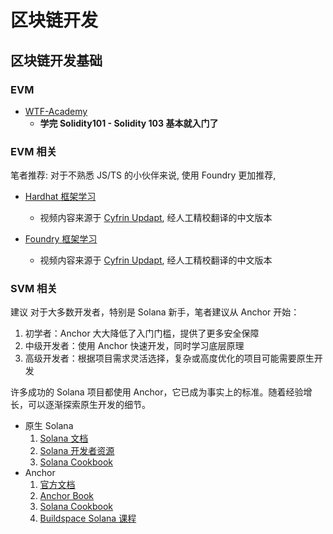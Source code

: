 # 区块链开发

## 区块链开发基础

### EVM
- [WTF-Academy](https://www.wtf.academy/zh/course/solidity101) 
  -   **学完 Solidity101 - Solidity 103 基本就入门了**

### EVM 相关

笔者推荐: 对于不熟悉 JS/TS 的小伙伴来说, 使用 Foundry 更加推荐,

- [Hardhat 框架学习](https://www.bilibili.com/video/BV1Ca411n7ta/)
  - 视频内容来源于 [Cyfrin Updapt](https://updraft.cyfrin.io/), 经人工精校翻译的中文版本

- [Foundry 框架学习](https://www.bilibili.com/video/BV13a4y1F7V3/?spm_id_from=333.1387.search.video_card.click)
  - 视频内容来源于 [Cyfrin Updapt](https://updraft.cyfrin.io/), 经人工精校翻译的中文版本

### SVM 相关

建议
对于大多数开发者，特别是 Solana 新手，笔者建议从 Anchor 开始：
1. 初学者：Anchor 大大降低了入门门槛，提供了更多安全保障
2. 中级开发者：使用 Anchor 快速开发，同时学习底层原理
3. 高级开发者：根据项目需求灵活选择，复杂或高度优化的项目可能需要原生开发

许多成功的 Solana 项目都使用 Anchor，它已成为事实上的标准。随着经验增长，可以逐渐探索原生开发的细节。
- 原生 Solana
  1. [Solana 文档](https://docs.solana.com/)
  2. [Solana 开发者资源](https://solana.com/developers)
  3. [Solana Cookbook](https://solanacookbook.com)
- Anchor
  1. [官方文档](https://www.anchor-lang.com/)
  2. [Anchor Book](https://book.anchor-lang.com/)
  3. [Solana Cookbook](https://solanacookbook.com/)
  4. [Buildspace Solana 课程](https://buildspace.so/solana)
